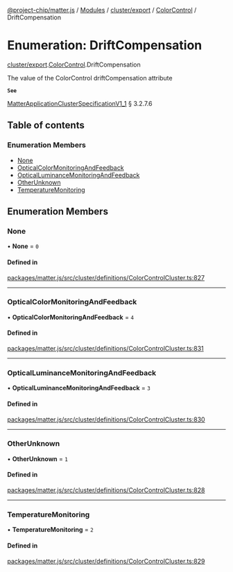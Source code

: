 [@project-chip/matter.js](../README.md) / [Modules](../modules.md) / [cluster/export](../modules/cluster_export.md) / [ColorControl](../modules/cluster_export.ColorControl.md) / DriftCompensation

# Enumeration: DriftCompensation

[cluster/export](../modules/cluster_export.md).[ColorControl](../modules/cluster_export.ColorControl.md).DriftCompensation

The value of the ColorControl driftCompensation attribute

**`See`**

[MatterApplicationClusterSpecificationV1_1](../interfaces/spec_export.MatterApplicationClusterSpecificationV1_1.md) § 3.2.7.6

## Table of contents

### Enumeration Members

- [None](cluster_export.ColorControl.DriftCompensation.md#none)
- [OpticalColorMonitoringAndFeedback](cluster_export.ColorControl.DriftCompensation.md#opticalcolormonitoringandfeedback)
- [OpticalLuminanceMonitoringAndFeedback](cluster_export.ColorControl.DriftCompensation.md#opticalluminancemonitoringandfeedback)
- [OtherUnknown](cluster_export.ColorControl.DriftCompensation.md#otherunknown)
- [TemperatureMonitoring](cluster_export.ColorControl.DriftCompensation.md#temperaturemonitoring)

## Enumeration Members

### None

• **None** = ``0``

#### Defined in

[packages/matter.js/src/cluster/definitions/ColorControlCluster.ts:827](https://github.com/project-chip/matter.js/blob/3adaded6/packages/matter.js/src/cluster/definitions/ColorControlCluster.ts#L827)

___

### OpticalColorMonitoringAndFeedback

• **OpticalColorMonitoringAndFeedback** = ``4``

#### Defined in

[packages/matter.js/src/cluster/definitions/ColorControlCluster.ts:831](https://github.com/project-chip/matter.js/blob/3adaded6/packages/matter.js/src/cluster/definitions/ColorControlCluster.ts#L831)

___

### OpticalLuminanceMonitoringAndFeedback

• **OpticalLuminanceMonitoringAndFeedback** = ``3``

#### Defined in

[packages/matter.js/src/cluster/definitions/ColorControlCluster.ts:830](https://github.com/project-chip/matter.js/blob/3adaded6/packages/matter.js/src/cluster/definitions/ColorControlCluster.ts#L830)

___

### OtherUnknown

• **OtherUnknown** = ``1``

#### Defined in

[packages/matter.js/src/cluster/definitions/ColorControlCluster.ts:828](https://github.com/project-chip/matter.js/blob/3adaded6/packages/matter.js/src/cluster/definitions/ColorControlCluster.ts#L828)

___

### TemperatureMonitoring

• **TemperatureMonitoring** = ``2``

#### Defined in

[packages/matter.js/src/cluster/definitions/ColorControlCluster.ts:829](https://github.com/project-chip/matter.js/blob/3adaded6/packages/matter.js/src/cluster/definitions/ColorControlCluster.ts#L829)
